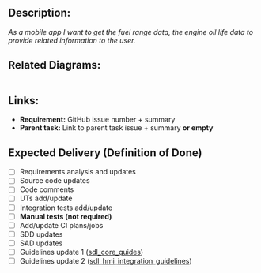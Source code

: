 ## Description:
_As a mobile app I want to get the fuel range data, the engine oil life data to provide related information to the user._ 


## Related Diagrams:

![]()

## Links:

- **Requirement:** GitHub issue number + summary
- **Parent task:** Link to parent task issue + summary **or empty**

## Expected Delivery (Definition of Done)

- [ ] Requirements analysis and updates
- [ ] Source code updates
- [ ] Code comments
- [ ] UTs add/update
- [ ] Integration tests add/update
- [ ] **Manual tests (not required)**
- [ ] Add/update CI plans/jobs
- [ ] SDD updates
- [ ] SAD updates
- [ ] Guidelines update 1 ([sdl_core_guides](https://github.com/smartdevicelink/sdl_core_guides))
- [ ] Guidelines update 2 ([sdl_hmi_integration_guidelines](https://github.com/smartdevicelink/sdl_hmi_integration_guidelines))
